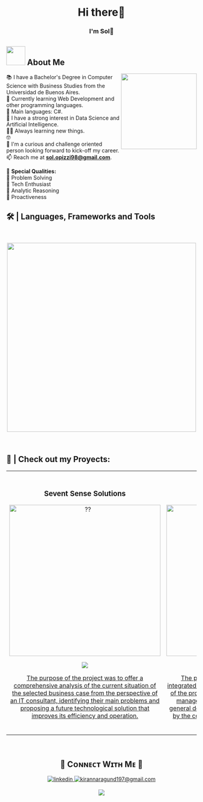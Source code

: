 
<!--
**SolOpizzi/SolOpizzi** is a ✨ _special_ ✨ repository because its `README.md` (this file) appears on your GitHub profile.

Here are some ideas to get you started:

- 🔭 I’m currently working on ...
- 🌱 I’m currently learning ...
- 👯 I’m looking to collaborate on ...
- 🤔 I’m looking for help with ...
- 💬 Ask me about ...
- 📫 How to reach me: ...
- 😄 Pronouns: ...
- ⚡ Fun fact: ...
-->


<h1 align="center">Hi there👋</h1>
<h3 align="center">I'm Sol🌟</h3>

## <picture><img src = "https://github.com/7oSkaaa/7oSkaaa/blob/main/Images/about_me.gif?raw=true" width = 50px></picture> About Me

<img align="right" height="200" src="https://i.giphy.com/media/v1.Y2lkPTc5MGI3NjExNjV4N2FrZnM1dmxoMTF3ZGdodzY5aXRjODhhc24yaW90Y3hhZ2I4OSZlcD12MV9pbnRlcm5hbF9naWZfYnlfaWQmY3Q9Zw/QDjpIL6oNCVZ4qzGs7/giphy.webp"/>

📚 I have a Bachelor's Degree in Computer Science with Business Studies from the Universidad de Buenos Aires.\
🌱 Currently learning Web Development and other programming languages.\
🌟 Main languages: C#.\
📝 I have a strong interest in Data Science and Artificial Intelligence.\
:technologist: Always learning new things.\
:nerd_face: \
:thinking: I'm a curious and challenge oriented person looking forward to kick-off my career.\
📫 Reach me at **sol.opizzi98@gmail.com**.

 :high_brightness: <b>Special Qualities: </b> <br>
        :beginner: Problem Solving <br>
        :beginner: Tech Enthusiast <br>
        :beginner: Analytic Reasoning <br>
        :beginner: Proactiveness <br>




<!--Languages and Tools Section-->   

<h2>🛠️ | Languages, Frameworks and Tools </h2>
<br />
<p align="center">
<img width="500px"  src="https://skillicons.dev/icons?i=cs,dotnet,r,latex,html,vscode,visualstudio,github,premiere,discord&perline=10"   />
</p>
<br />


<!--Portfolio-->
<!--
<h2>🛠️ | Check out my GitHub repository: </h2>
<div>
  <p>
    <a href="https://seventhsensesol.wixsite.com/seventh-sense">
      <img src="https://github-readme-stats.vercel.app/api/pin/?username=Bhargavi-hash&repo=HotelFranchiseDBMS" alt="GitHub Stats" />
    </a>
    <a href="https://github.com/Bhargavi-hash/Linux-Shell-Implementation.git">
      <img src="https://github-readme-stats.vercel.app/api/pin/?username=Bhargavi-hash&repo=Linux-Shell-Implementation" alt="GitHub Stats" />
    </a>
  </p>
</div>
-->




<h2>🔭 | Check out my Proyects: </h2>
<table>
<tr>
<td width="50%">
<h3 align="center">Sevent Sense Solutions</h3>
<div align="center">
<a href="https://seventhsensesol.wixsite.com/seventh-sense" target="_blank"><img src="https://media.licdn.com/dms/image/sync/v2/D4D27AQGbsR0mh0prIQ/articleshare-shrink_1280_800/articleshare-shrink_1280_800/0/1724541889614?e=1725458400&v=beta&t=18r6MjIjQrC7P4W59QOwTW65LwP7smTgKFrW7tNvCe4" width="400" alt="??"></a>
<p>
<a href="https://seventhsensesol.wixsite.com/seventh-sense" target="_blank">
<img src="https://img.shields.io/badge/WEBSITE-ff9?style=for-the-badge&logo=wix&logoColor=black">
</p>
<p>The purpose of the project was to offer a comprehensive analysis of the current situation of the selected business case from the perspective of an IT consultant, identifying their main problems and proposing a future technological solution that improves its efficiency and operation.</p>
</div>
                                                                                      
</td>

<td width="50%">
<br>
<h3 align="center">Sistema integral</h3>
<div align="center">                                       
<a href="https://github.com/SolOpizzi/Proyecto-CAI" target="_blank"><img src="https://media.licdn.com/dms/image/sync/v2/D4D27AQHGXcfwWCoAfw/articleshare-shrink_800/articleshare-shrink_800/0/1724645842320?e=1725458400&v=beta&t=3YdbaJh2ixl5UrpCoBS6evfL0DpNRf2GBkGJ1zLZsGk" width="400" alt="Curso arquitectura MVVM"></a>
<br>
<p>
<a href="https://github.com/SolOpizzi/Proyecto-CAI" target="_blank">
<img src="https://img.shields.io/badge/CODE-80ffaa?style=for-the-badge&logo=github&logoColor=black">
</p>
</p>The project is about the development of an integrated system that contemplates all the activities of the proposed company and provides immediate management and accounting information.
The general design considers all the modules proposed by the company for the purpose of selling tourist packages.</p>
</div>                                                             
</table>                                                                                 
</div>
<br>










<!--Contact Section--> 

<h2 align="center">🤝 Cᴏɴɴᴇᴄᴛ Wɪᴛʜ Mᴇ 🤝 </h2>
<div align="center">
 <a href="https://www.linkedin.com/in/sol-opizzi/" target="_blank">
<img src=https://img.shields.io/badge/linkedin-%231E77B5.svg?&style=for-the-badge&logo=linkedin&logoColor=white alt=linkedin style="margin-bottom: 5px;" />
</a>
  
<a href="mailto:sol.opizzi98@gmail.com" target="_blank">
<img src="https://img.shields.io/badge/Gmail-D14836?style=for-the-badge&logo=gmail&logoColor=white" alt=kirannaragund197@gmail.com mail style="margin-bottom: 5px;" />
</a>

<!--Footer--> 
<p align="center">
  <img src="https://capsule-render.vercel.app/api?type=waving&color=gradient&height=65&section=footer"/>
</p>


